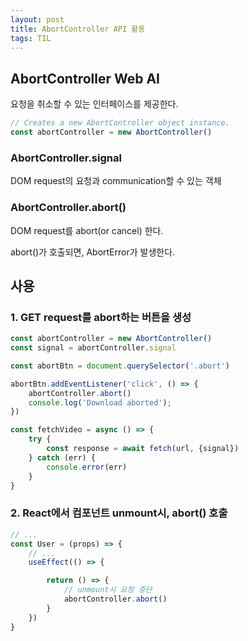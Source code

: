 ```yaml
---
layout: post 
title: AbortController API 활용
tags: TIL
---
```


## AbortController Web AI

요청을 취소할 수 있는 인터페이스를 제공한다.

```javascript
// Creates a new AbortController object instance.
const abortController = new AbortController()
```

### AbortController.signal

DOM request의 요청과 communication할 수 있는 객체

### AbortController.abort()

DOM request를 abort(or cancel) 한다.

abort()가 호출되면, AbortError가 발생한다.

## 사용

### 1. GET request를 abort하는 버튼을 생성

```javascript
const abortController = new AbortController()
const signal = abortController.signal

const abortBtn = document.querySelector('.abort')

abortBtn.addEventListener('click', () => {
    abortController.abort()
    console.log('Download aborted');
})

const fetchVideo = async () => {
    try {
        const response = await fetch(url, {signal})
    } catch (err) {
        console.error(err)
    }
}

```

### 2. React에서 컴포넌트 unmount시, abort() 호출

```jsx
// ...
const User = (props) => {
    // ...
    useEffect(() => {

        return () => {
            // unmount시 요청 중단
            abortController.abort()
        }
    })
}

```
